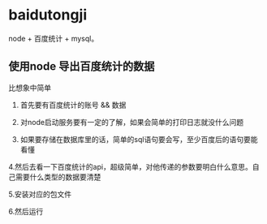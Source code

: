 # baidutongji
node + 百度统计 + mysql。


## 使用node 导出百度统计的数据
比想象中简单


1. 首先要有百度统计的账号   && 数据

2. 对node启动服务要有一定的了解，如果会简单的打印日志就没什么问题

3. 如果要存储在数据库里的话，简单的sql语句要会写，至少百度后的语句要能看懂

4.然后去看一下百度统计的api，超级简单，对他传递的参数要明白什么意思。自己需要什么类型的数据要清楚

5.安装对应的包文件

6.然后运行
